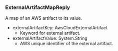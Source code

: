 ### ExternalArtifactMapReply
A map of an AWS artifact to its value.

- externalArtifactKey: AwsCloudExternalArtifact
  - Keyword for external artifact.
- externalArtifactValue: System.String
  - AWS unique identifier of the external artifact.
